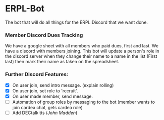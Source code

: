 # ERPL-Bot
The bot that will do all things for the ERPL Discord that we want done.

### Member Discord Dues Tracking
We have a google sheet with all members who paid dues, first and last. We have a discord with members joining. 
This bot will update a person's role in the discord server when they change their name to a name in the list (First last) then mark their name as taken on the spreadsheet.

### Further Discord Features:
- [x] On user join, send intro message. (explain rolling)
- [x] On user join, set role to 'recruit'.
- [x] On user made member, send message.
- [ ] Automation of group roles by messaging to the bot (member wants to join cardea chat, gets cardea role)
- [ ] Add DECtalk tts (*John Madden*)